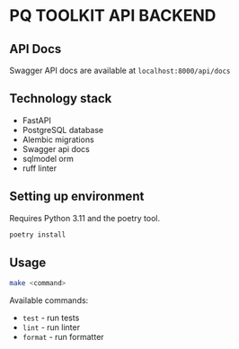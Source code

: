 # PQ TOOLKIT API BACKEND

## API Docs

Swagger API docs are available at `localhost:8000/api/docs`

## Technology stack

- FastAPI
- PostgreSQL database
- Alembic migrations
- Swagger api docs
- sqlmodel orm
- ruff linter

## Setting up environment

Requires Python 3.11 and the poetry tool.

```bash
poetry install
```

## Usage

```bash
make <command>
```

Available commands:

- `test` - run tests
- `lint` - run linter
- `format` - run formatter
